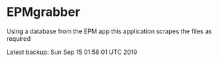 # EPMgrabber
Using a database from the EPM app this application scrapes the files as required


Latest backup: Sun Sep 15 01:58:01 UTC 2019
